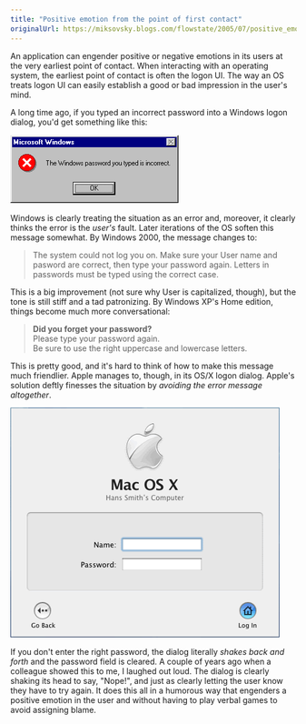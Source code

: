 ```yaml
---
title: "Positive emotion from the point of first contact"
originalUrl: https://miksovsky.blogs.com/flowstate/2005/07/positive_emotio.html
---
```


<p>
  An application can engender positive or negative emotions in its users at the
  very earliest point of contact. When interacting with an operating system, the
  earliest point of contact is often the logon UI. The way an OS treats logon UI
  can easily establish a good or bad impression in the user's mind.
</p>
<p>
  A long time ago, if you typed an incorrect password into a Windows logon
  dialog, you'd get something like this:
</p>
<p>
  <img
    src="/images/flowstate/incorrect_password.gif"
    alt="Incorrect_password"
  />
</p>
<p>
  Windows is clearly treating the situation as an error and, moreover, it
  clearly thinks the error is the<em> user's</em> fault. Later iterations of the
  OS soften this message somewhat. By Windows 2000, the message changes to:
</p>
<blockquote>
  <p>
    The system could not log you on. Make sure your User name and pasword are
    correct, then type your password again. Letters in passwords must be typed
    using the correct case.
  </p>
</blockquote>
<p>
  This is a big improvement (not sure why User is capitalized, though), but the
  tone is still stiff and a tad patronizing. By Windows XP's Home edition,
  things become much more conversational:
</p>
<blockquote>
  <p>
    <strong>Did you forget your password?</strong><br />Please type your
    password again.<br />Be sure to use the right uppercase and lowercase
    letters.
  </p>
</blockquote>

<p>
  This is pretty good, and it's hard to think of how to make this message much
  friendlier. Apple manages to, though, in its OS/X logon dialog. Apple's
  solution deftly finesses the situation by
  <em>avoiding the error message altogether</em>.
</p>
<p>
  <img alt="Mac_osx_logon" src="/images/flowstate/mac_osx_logon.png" />
</p>
<p>
  If you don't enter the right password, the dialog literally
  <em>shakes back and forth</em> and the password field is cleared. A couple of
  years ago when a colleague showed this to me, I laughed out loud. The dialog
  is clearly shaking its head to say, &quot;Nope!&quot;, and just as clearly
  letting the user know they have to try again. It does this all in a humorous
  way that engenders a positive emotion in the user and without having to play
  verbal games to avoid assigning blame.
</p>
<p></p>
<p></p>
<p></p>
